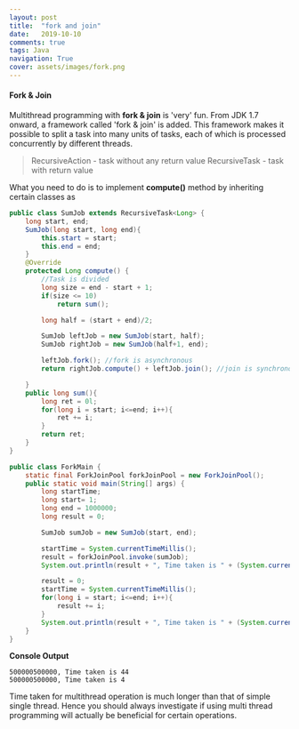 ```yaml
---
layout: post
title:  "fork and join"
date:   2019-10-10
comments: true
tags: Java
navigation: True
cover: assets/images/fork.png
---
```


#### Fork & Join

Multithread programming with **fork & join** is 'very' fun.
From JDK 1.7 onward, a framework called 'fork & join' is added. This framework makes it possible to split a task into many units of tasks, each of which is processed concurrently by different threads.


>RecursiveAction - task without any return value
>RecursiveTask - task with return value

What you need to do is to implement **compute()** method by inheriting certain classes as

```java
public class SumJob extends RecursiveTask<Long> { 
    long start, end;
    SumJob(long start, long end){
        this.start = start;
        this.end = end;
    }
    @Override
    protected Long compute() {
        //Task is divided 
        long size = end - start + 1;
        if(size <= 10)
            return sum();

        long half = (start + end)/2;

        SumJob leftJob = new SumJob(start, half);
        SumJob rightJob = new SumJob(half+1, end);

        leftJob.fork(); //fork is asynchronous
        return rightJob.compute() + leftJob.join(); //join is synchronous

    }
    public long sum(){
        long ret = 0l;
        for(long i = start; i<=end; i++){
            ret += i;
        }
        return ret;
    }
}

public class ForkMain {
    static final ForkJoinPool forkJoinPool = new ForkJoinPool();
    public static void main(String[] args) {
        long startTime;
        long start= 1;
        long end = 1000000;
        long result = 0;

        SumJob sumJob = new SumJob(start, end);

        startTime = System.currentTimeMillis();
        result = forkJoinPool.invoke(sumJob);
        System.out.println(result + ", Time taken is " + (System.currentTimeMillis()-startTime));

        result = 0;
        startTime = System.currentTimeMillis();
        for(long i = start; i<=end; i++){
            result += i;
        }
        System.out.println(result + ", Time taken is " + (System.currentTimeMillis()-startTime));
    }
}
```

**Console Output**
```console
500000500000, Time taken is 44
500000500000, Time taken is 4
```

Time taken for multithread operation is much longer than that of simple single thread. Hence you should always investigate if using multi thread programming will actually be beneficial for certain operations.